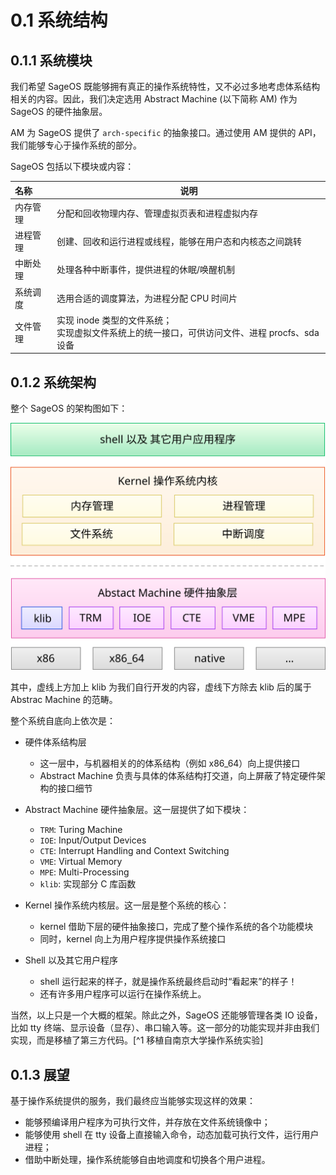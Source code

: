 # 0.1 系统结构

## 0.1.1 系统模块

我们希望 SageOS 既能够拥有真正的操作系统特性，又不必过多地考虑体系结构相关的内容。因此，我们决定选用 Abstract Machine (以下简称 AM) 作为 SageOS 的硬件抽象层。

AM 为 SageOS 提供了 `arch-specific` 的抽象接口。通过使用 AM 提供的 API，我们能够专心于操作系统的部分。

SageOS 包括以下模块或内容：

| 名称     | 说明                                                                                               |
| :------- | -------------------------------------------------------------------------------------------------- |
| 内存管理 | 分配和回收物理内存、管理虚拟页表和进程虚拟内存                                                     |
| 进程管理 | 创建、回收和运行进程或线程，能够在用户态和内核态之间跳转                                           |
| 中断处理 | 处理各种中断事件，提供进程的休眠/唤醒机制                                                          |
| 系统调度 | 选用合适的调度算法，为进程分配 CPU 时间片                                                          |
| 文件管理 | 实现 inode 类型的文件系统；<br />实现虚拟文件系统上的统一接口，可供访问文件、进程 procfs、sda 设备 |

## 0.1.2 系统架构

整个 SageOS 的架构图如下：

![](./assets/structure.svg)

其中，虚线上方加上 klib 为我们自行开发的内容，虚线下方除去 klib 后的属于 Abstrac Machine 的范畴。

整个系统自底向上依次是：

- 硬件体系结构层
  - 这一层中，与机器相关的的体系结构（例如 x86_64）向上提供接口
  - Abstract Machine 负责与具体的体系结构打交道，向上屏蔽了特定硬件架构的接口细节

- Abstract Machine 硬件抽象层。这一层提供了如下模块：
  - `TRM`: Turing Machine
  - `IOE`: Input/Output Devices
  - `CTE`: Interrupt Handling and Context Switching
  - `VME`: Virtual Memory
  - `MPE`: Multi-Processing
  - `klib`: 实现部分 C 库函数
- Kernel 操作系统内核层。这一层是整个系统的核心：
  - kernel 借助下层的硬件抽象接口，完成了整个操作系统的各个功能模块
  - 同时，kernel 向上为用户程序提供操作系统接口

- Shell 以及其它用户程序
  - shell 运行起来的样子，就是操作系统最终启动时“看起来”的样子！
  - 还有许多用户程序可以运行在操作系统上。


当然，以上只是一个大概的框架。除此之外，SageOS 还能够管理各类 IO 设备，比如 tty 终端、显示设备（显存）、串口输入等。这一部分的功能实现并非由我们实现，而是移植了第三方代码。[^1 移植自南京大学操作系统实验]

## 0.1.3 展望

基于操作系统提供的服务，我们最终应当能够实现这样的效果：

- 能够预编译用户程序为可执行文件，并存放在文件系统镜像中；
- 能够使用 shell 在 tty 设备上直接输入命令，动态加载可执行文件，运行用户进程；
- 借助中断处理，操作系统能够自由地调度和切换各个用户进程。

[^1]: 移植自南京大学操作系统实验
